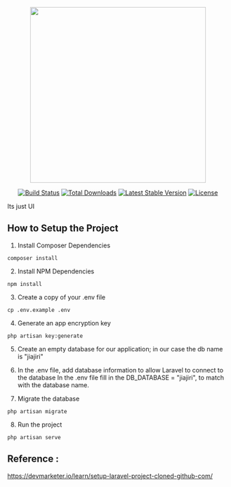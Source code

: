 <p align="center"><a href="https://laravel.com" target="_blank"><img src="https://raw.githubusercontent.com/laravel/art/master/logo-lockup/5%20SVG/2%20CMYK/1%20Full%20Color/laravel-logolockup-cmyk-red.svg" width="400"></a></p>

<p align="center">
<a href="https://travis-ci.org/laravel/framework"><img src="https://travis-ci.org/laravel/framework.svg" alt="Build Status"></a>
<a href="https://packagist.org/packages/laravel/framework"><img src="https://img.shields.io/packagist/dt/laravel/framework" alt="Total Downloads"></a>
<a href="https://packagist.org/packages/laravel/framework"><img src="https://img.shields.io/packagist/v/laravel/framework" alt="Latest Stable Version"></a>
<a href="https://packagist.org/packages/laravel/framework"><img src="https://img.shields.io/packagist/l/laravel/framework" alt="License"></a>
</p>
Its just UI

## How to Setup the Project

1. Install Composer Dependencies
```
composer install
```
2. Install NPM Dependencies
```
npm install
```
3. Create a copy of your .env file
```
cp .env.example .env
```
4. Generate an app encryption key
```
php artisan key:generate
```
5. Create an empty database for our application; in our case the db name is "jiajiri"

6. In the .env file, add database information to allow Laravel to connect to the database
In the .env file fill in the DB_DATABASE = "jiajiri", to match with the database name.

7. Migrate the database
```
php artisan migrate
```
8. Run the project
```
php artisan serve
```
## Reference : 
https://devmarketer.io/learn/setup-laravel-project-cloned-github-com/

